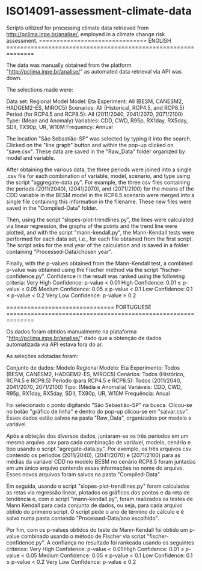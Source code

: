 # ISO14091-assessment-climate-data
Scripts utilized for processing climate data retrieved from http://pclima.inpe.br/analise/, employed in a climate change risk assessment.
=============================== ENGLISH ==============================================================

The data was manually obtained from the platform "http://pclima.inpe.br/analise/" as automated data retrieval via API was down.

The selections made were:

Data set: Regional Model
Model: Eta
Experiment: All (BESM, CANESM2, HADGEM2-ES, MIROC5)
Scenarios: All (Historical, RCP4.5, and RCP8.5)
Period (for RCP4.5 and RCP8.5): All (2011/2040, 2041/2070, 2071/2100)
Type: (Mean and Anomaly)
Variables: CDD, CWD, R95p, RX1day, RX5day, SDII, TX90p, UR, W10M
Frequency: Annual

The location "São Sebastião-SP" was selected by typing it into the search.
Clicked on the "line graph" button and within the pop-up clicked on "save.csv". These data are saved in the "Raw_Data" folder organized by model and variable.

After obtaining the various data, the three periods were joined into a single .csv file for each combination of variable, model, scenario, and type using the script "aggregate-data.py". For example, the three csv files containing the periods (2011/2040), (2041/2070), and (2071/2100) for the means of the CDD variable in the BESM model in the RCP8.5 scenario were merged into a single file containing this information in the filename. These new files were saved in the "Compiled-Data" folder.

Then, using the script "slopes-plot-trendlines.py", the lines were calculated via linear regression, the graphs of the points and the trend line were plotted, and with the script "mann-kendall.py", the Mann-Kendall tests were performed for each data set, i.e., for each file obtained from the first script. The script asks for the end year of the calculation and is saved in a folder containing "Processed-Data/chosen year".

Finally, with the p-values obtained from the Mann-Kendall test, a combined p-value was obtained using the Fischer method via the script "fischer-confidence.py". Confidence in the result was ranked using the following criteria:
Very High Confidence: p-value < 0.01
High Confidence: 0.01 ≤ p-value < 0.05
Medium Confidence: 0.05 ≤ p-value < 0.1
Low Confidence: 0.1 ≤ p-value < 0.2
Very Low Confidence: p-value ≥ 0.2


=============================== PORTUGUESE ==============================================================

Os dados foram obtidos manualmente na plataforma "http://pclima.inpe.br/analise/" dado que a obtenção de dados automatizada via API estava fora do ar.

As seleções adotadas foram:

Conjunto de dados: Modelo Regional
Modelo: Eta
Experimento: Todos (BESM, CANESM2, HADGEM2-ES, MIROC5)
Cenários: Todos (Histórico, RCP4.5 e RCP8.5)
Período (para RCP4.5 e RCP8.5): Todos (2011/2040, 2041/2070, 2071/2100)
Tipo: (Média e Anomalia)
Variáveis: CDD, CWD, R95p, RX1day, RX5day, SDII, TX90p, UR, W10M
Frequência: Anual

Foi selecionado o ponto digitando "São Sebastião-SP" na busca.
Clicou-se no botão "gráfico de linha" e dentro do pop-up clicou-se em "salvar.csv". Esses dados estão salvos na pasta "Raw_Data", organizados por modelo e variável.

Após a obteção dos diversos dados, juntaram-se os três períodos em um mesmo arquivo .csv para cada combinação de variável, modelo, cenário e tipo usando o script "agregate-data.py". Por exemplo, os três arquivos csv contendo os períodos (2011/2040), (2041/2070) e (2071/2100) para as médias da variável CDD no modelo BESM no cenário RCP8.5 foram juntadas em um único arquivo contendo essas informações no nome do arquivo. Esses novos arquivos foram salvos na pasta "Compiled-Data"

Em seguida, usando o script "slopes-plot-trendlines.py" foram calculadas as retas via regressão linear, plotados os gráficos dos pontos e da reta de tendência e, com o script "mann-kendall.py", foram realizados os testes de Mann Kendall para cada conjunto de dados, ou seja, para cada arquivo obtido do primeiro script. O script pede o ano de término do cálculo e é salvo numa pasta contendo "Processed-Data/ano escolhido".

Por fim, com os p-values obtidos do teste de Mann-Kendall foi obtido um p-value combinado usando o método de Fischer via script "fischer-confidence.py". A confiança no resultado foi rankeada usando os seguintes critérios:
Very High Confidence: p-value < 0.01
High Confidence: 0.01 ≤ p-value < 0.05
Medium Confidence: 0.05 ≤ p-value < 0.1
Low Confidence: 0.1 ≤ p-value < 0.2
Very Low Confidence: p-value ≥ 0.2
